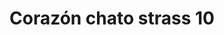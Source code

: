 ---
title: Corazón chato strass 10
date: 
draft: false

# descripcion
description : Aros pasantes en plata 925 y strass. Traba con mariposita.

materials: Plata 925

color: 

dimensions: Ancho 0,80 cm

code: 01-06-1140

type: "Aros"

categories: []

price: $1.240,00

price_eftvo: $1.050,00

# Images
# first image will be shown in the product page
images:
  # - image: "images/path_to_image"
  # La ubicacion de las imagenes es imagenes/Aros/Aros.Strass/01-06-1140-corazon-chato-strass-10
  - image: "./images/aros/strass/01-06-1140-corazon-chato-strass-10.jpg"
---